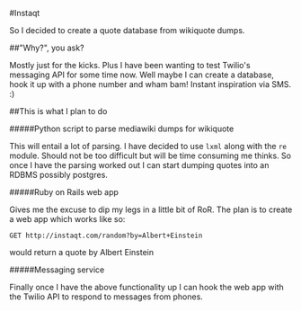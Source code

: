 #Instaqt



So I decided to create a quote database from wikiquote dumps.

##"Why?", you ask?

Mostly just for the kicks. Plus I have been wanting to test Twilio's messaging API for some time now. Well maybe I can create a database, hook it up with a phone number and wham bam! Instant inspiration via SMS. :)

##This is what I plan to do

#####Python script to parse mediawiki dumps for wikiquote

This will entail a lot of parsing. I have decided to use ````lxml```` along with the ````re```` module. Should not be too difficult but will be time consuming me thinks. So once I have the parsing worked out I can start dumping quotes into an RDBMS possibly postgres.

#####Ruby on Rails web app

Gives me the excuse to dip my legs in a little bit of RoR. The plan is to create a web app which works like so:

    GET http://instaqt.com/random?by=Albert+Einstein

would return a quote by Albert Einstein

#####Messaging service

Finally once I have the above functionality up I can hook the web app with the Twilio API to respond to messages from phones.
